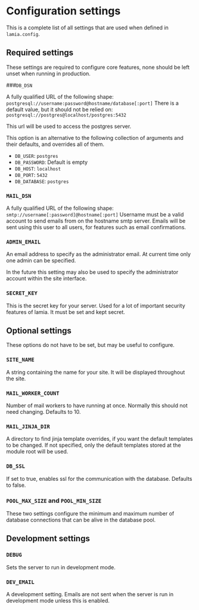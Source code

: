 # Configuration settings

This is a complete list of all settings that are used when defined in `lamia.config`.

## Required settings

These settings are required to configure core features, none should be left unset when running in production.

###`DB_DSN`

A fully qualified URL of the following shape:
`postgresql://username:password@hostname/database[:port]`
There is a default value, but it should not be relied on:
`postgresql://postgres@localhost/postgres:5432`

This url will be used to access the postgres server.

This option is an alternative to the following collection of arguments and their defaults, and overrides all of them.
- `DB_USER`: `postgres`
- `DB_PASSWORD`: Default is empty
- `DB_HOST`: `localhost`
- `DB_PORT`: `5432`
- `DB_DATABASE`: `postgres`

### `MAIL_DSN`

A fully qualified URL of the following shape:
`smtp://username[:password]@hostname[:port]`
Username must be a valid account to send emails from on the hostname smtp server.
Emails will be sent using this user to all users, for features such as email confirmations.

### `ADMIN_EMAIL`

An email address to specify as the administrator email.
At current time only one admin can be specified.

In the future this setting may also be used to specify the administrator account within the site interface.

### `SECRET_KEY`

This is the secret key for your server.  Used for a lot of important security features of lamia. It must be set and kept secret.

## Optional settings

These options do not have to be set, but may be useful to configure.

### `SITE_NAME`

A string containing the name for your site. It will be displayed throughout the site.

### `MAIL_WORKER_COUNT`

Number of mail workers to have running at once.
Normally this should not need changing.
Defaults to 10.

### `MAIL_JINJA_DIR`

A directory to find jinja template overrides, if you want the default templates to be changed.
If not specified, only the default templates stored at the module root will be used.

### `DB_SSL`

If set to true, enables ssl for the communication with the database. Defaults to false.

### `POOL_MAX_SIZE` and `POOL_MIN_SIZE`

These two settings configure the minimum and maximum number of database connections that can be alive in the database pool.

## Development settings

### `DEBUG`

Sets the server to run in development mode.

### `DEV_EMAIL`

A development setting.
Emails are not sent when the server is run in development mode unless this is enabled.

